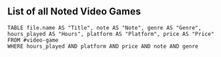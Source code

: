 ##  List of all Noted Video Games

```dataview
TABLE file.name AS "Title", note AS "Note", genre AS "Genre", hours_played AS "Hours", platform AS "Platform", price AS "Price"
FROM #video-game
WHERE hours_played AND platform AND price AND note AND genre
```

